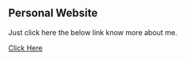 ## Personal Website

<p> Just click here the below link know more about me. </p>

<a href='https://jamesgeorge007.github.io/'>Click Here</a>
